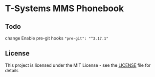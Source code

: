 # T-Systems MMS Phonebook

## Todo

change
Enable pre-git hooks
`"pre-git": "^3.17.1"`

## License

This project is licensed under the MIT License - see the [LICENSE](LICENSE) file for details
